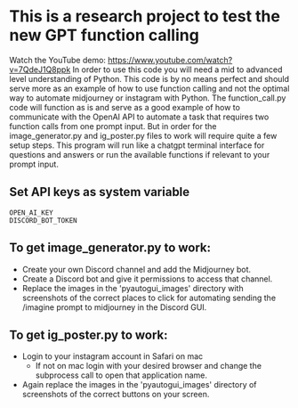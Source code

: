 # This is a research project to test the new GPT function calling 
Watch the YouTube demo: https://www.youtube.com/watch?v=7QdeJ1Q8ppk
In order to use this code you will need a mid to advanced level understanding of Python. This code is by no means perfect and should serve more as an example of how to use function calling and not the optimal way to automate midjourney or instagram with Python. The function_call.py code will function as is and serve as a good example of how to communicate with the OpenAI API to automate a task that requires two function calls from one prompt input. But in order for the image_generator.py and ig_poster.py files to work will require quite a few setup steps.
This program will run like a chatgpt terminal interface for questions and answers or run the available functions if relevant to your prompt input.

## Set API keys as system variable
```
OPEN_AI_KEY
DISCORD_BOT_TOKEN
```

## To get image_generator.py to work: 
* Create your own Discord channel and add the Midjourney bot. 
* Create a Discord bot and give it permissions to access that channel.
* Replace the images in the 'pyautogui_images' directory with screenshots of the correct places to click for automating sending the /imagine prompt to midjourney in the Discord GUI.

## To get ig_poster.py to work:
* Login to your instagram account in Safari on mac
    * If not on mac login with your desired browser and change the subprocess call to open that application name. 
* Again replace the images in the 'pyautogui_images' directory of screenshots of the correct buttons on your screen.

